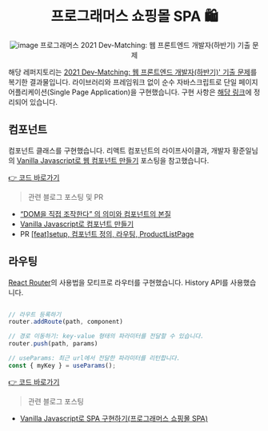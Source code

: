 <div align="center">

# 프로그래머스 쇼핑몰 SPA 🛍

![image](https://user-images.githubusercontent.com/87167786/205582178-7d3dd8fe-4c8f-4e92-8f3f-a05896516157.png)
프로그래머스 2021 Dev-Matching: 웹 프론트엔드 개발자(하반기) 기출 문제

</div>

해당 레퍼지토리는 [2021 Dev-Matching: 웹 프론트엔드 개발자(하반기)' 기출 문제](https://school.programmers.co.kr/skill_check_assignments/199)를 복기한 결과물입니다. 
라이브러리와 프레임워크 없이 순수 자바스크립트로 단일 페이지 어플리케이션(Single Page Application)을 구현했습니다. 구현 사항은 [해당 링크](https://www.notion.so/eunddodi/SPA-a7a05c2770d142cc971ca95680883a98)에 정리되어 있습니다.

## 컴포넌트

컴포넌트 클래스를 구현했습니다. 리액트 컴포넌트의 라이프사이클과, 개발자 황준일님의 [Vanilla Javascript로 웹 컴포넌트 만들기](https://junilhwang.github.io/TIL/Javascript/Design/Vanilla-JS-Component/#_1-%E1%84%89%E1%85%A1%E1%86%BC%E1%84%90%E1%85%A2%E1%84%80%E1%85%AA%E1%86%AB%E1%84%85%E1%85%B5%E1%84%8B%E1%85%B4-%E1%84%90%E1%85%A1%E1%86%AB%E1%84%89%E1%85%A2%E1%86%BC) 포스팅을 참고했습니다.

[👉 코드 바로가기](https://github.com/eunddodi/VanillaSPA/blob/main/src/core/Component.js)

> 관련 블로그 포스팅 및 PR
  * [“DOM을 직접 조작한다” 의 의미와 컴포넌트의 본질](https://meoweundi.tistory.com/32)
  * [Vanilla Javascript로 컴포넌트 만들기](https://meoweundi.tistory.com/40)
  * PR [[feat]setup, 컴포넌트 정의, 라우팅, ProductListPage](https://github.com/dengoyoon/cute-shopping-mall/pull/6)

## 라우팅

[React Router](https://reactrouter.com/en/main)의 사용법을 모티프로 라우터를 구현했습니다. History API를 사용했습니다.

```javascript

// 라우트 등록하기
router.addRoute(path, component)

// 경로 이동하기: key-value 형태의 파라미터를 전달할 수 있습니다.
router.push(path, params)

// useParams: 최근 url에서 전달한 파라미터를 리턴합니다.
const { myKey } = useParams();
```

[👉 코드 바로가기](https://github.com/eunddodi/VanillaSPA/blob/main/src/core/router.js)

> 관련 블로그 포스팅
* [Vanilla Javascript로 SPA 구현하기(프로그래머스 쇼핑몰 SPA)](https://velog.io/@eunddodi/Vanilla-Javascript%EB%A1%9C-SPA-%EA%B5%AC%ED%98%84%ED%95%98%EA%B8%B0%ED%94%84%EB%A1%9C%EA%B7%B8%EB%9E%98%EB%A8%B8%EC%8A%A4-%EC%87%BC%ED%95%91%EB%AA%B0-SPA)
